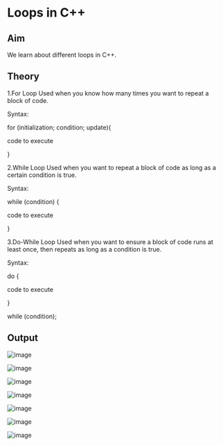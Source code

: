 # Loops in C++
## Aim
We learn about different loops in C++.
## Theory
1.For Loop
Used when you know how many times you want to repeat a block of code.

Syntax:

for (initialization; condition; update){

  code to execute
  
}

2.While Loop
Used when you want to repeat a block of code as long as a certain condition is true.

Syntax:

while (condition) {

  code to execute
  
}

3.Do-While Loop
Used when you want to ensure a block of code runs at least once, then repeats as long as a condition is true.

Syntax:

do {
 
  code to execute

}

while (condition);

## Output

![image](https://github.com/user-attachments/assets/487b14ec-f4fa-4d44-bb68-cf8e9048347e)

![image](https://github.com/user-attachments/assets/b2e4d1a6-6fa5-49ec-8dfb-4baa783c3648)

![image](https://github.com/user-attachments/assets/a314da11-e813-4ce1-ab79-8165e0963a65)

![image](https://github.com/user-attachments/assets/81d04af1-0f06-40da-ac72-773a04e0fb63)

![image](https://github.com/user-attachments/assets/1affd569-dea7-4e86-ad74-d010a17b771e)

![image](https://github.com/user-attachments/assets/9665b3c2-e2c1-4260-85db-96ad6d82c074)

![image](https://github.com/user-attachments/assets/7b2d027d-13cc-4c6c-a56a-1df95dc5785c)


